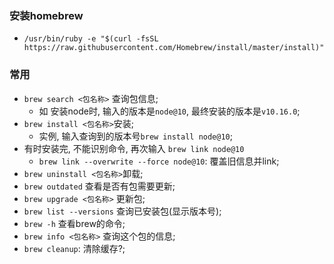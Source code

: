 ### 安装homebrew
* `/usr/bin/ruby -e "$(curl -fsSL https://raw.githubusercontent.com/Homebrew/install/master/install)"`

### 常用
* `brew search <包名称>` 查询包信息;
    * 如 安装node时, 输入的版本是`node@10`, 最终安装的版本是`v10.16.0`; 
* `brew install <包名称>`安装;
    * 实例, 输入查询到的版本号`brew install node@10`;
* 有时安装完, 不能识别命令, 再次输入 `brew link node@10`
    * `brew link --overwrite --force node@10`: 覆盖旧信息并link;
* `brew uninstall <包名称>`卸载;
* `brew outdated` 查看是否有包需要更新;
* `brew upgrade <包名称>` 更新包;
* `brew list --versions` 查询已安装包(显示版本号);
* `brew -h` 查看brew的命令;
* `brew info <包名称>` 查询这个包的信息;
* `brew cleanup`: 清除缓存?;
